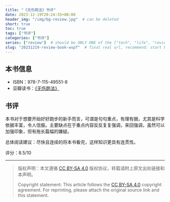 ```yaml
---
title: "《无伤跑法》书评"
date: 2023-12-19T20:24:55+08:00
header_img: "/img/bg-review.jpg"  # can be deleted
short: true
toc: true
tags: ["书评"]
categories: ["书评"]
series: ["review"]  # should be ONLY ONE of the ["tech", "life", "review"]
slug: "20231219-review-book-wspf"  # final real url, recommend: start by date, follow lower case words with hyphen splitter. E.g., `20230316-text-title`
---
```


## 本书信息

* ISBN：978-7-115-49551-8
* 豆瓣读书：[《无伤跑法》](https://book.douban.com/subject/30394949/)

## 书评

本书对于想要开始好好跑步的新手而言，可谓是句句重点，有理有据，尤其是科学依据丰富，令人信服。主要缺点在于重点内容反反复复强调，来回强调，虽然可以加强印象，但有拖长篇幅的嫌疑。

总体阅读建议：尽快且连续的将本书看完，这样知识更具有连贯性。

评分：8.5/10

---

> 版权声明：本文遵循 [CC BY-SA 4.0](https://creativecommons.org/licenses/by-sa/4.0/deed.zh) 版权协议，转载请附上原文出处链接和本声明。
>
> Copyright statement: This article follows the [CC BY-SA 4.0](https://creativecommons.org/licenses/by-sa/4.0/deed.en) copyright agreement. For reprinting, please attach the original source link and this statement.
